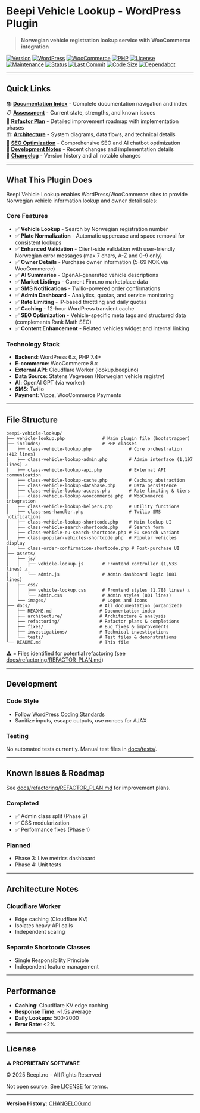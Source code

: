 # Beepi Vehicle Lookup - WordPress Plugin

> **Norwegian vehicle registration lookup service with WooCommerce integration**

[![Version](https://img.shields.io/badge/version-7.5.1-blue.svg)](./vehicle-lookup.php)
[![WordPress](https://img.shields.io/badge/WordPress-6.x-blue.svg)](https://wordpress.org)
[![WooCommerce](https://img.shields.io/badge/WooCommerce-8.x-purple.svg)](https://woocommerce.com)
[![PHP](https://img.shields.io/badge/PHP-7.4%2B-777BB4?logo=php&logoColor=white)](https://www.php.net)
[![License](https://img.shields.io/badge/license-Proprietary-red.svg)](./LICENSE)
[![Maintenance](https://img.shields.io/badge/Maintained-Yes-green.svg)](https://github.com/zulfi-git/Beepi-WP/graphs/commit-activity)
[![Status](https://img.shields.io/badge/status-Production-success.svg)](./README.md)
[![Last Commit](https://img.shields.io/github/last-commit/zulfi-git/Beepi-WP)](https://github.com/zulfi-git/Beepi-WP/commits/main)
[![Code Size](https://img.shields.io/github/languages/code-size/zulfi-git/Beepi-WP)](https://github.com/zulfi-git/Beepi-WP)
[![Dependabot](https://img.shields.io/badge/Dependabot-enabled-success?logo=dependabot)](https://github.com/zulfi-git/Beepi-WP/blob/main/.github/dependabot.yml)

---

## Quick Links

📚 **[Documentation Index](./docs/README.md)** - Complete documentation navigation and index  
📋 **[Assessment](./docs/architecture/ASSESSMENT.md)** - Current state, strengths, and known issues  
🔧 **[Refactor Plan](./docs/refactoring/REFACTOR_PLAN.md)** - Detailed improvement roadmap with implementation phases  
🏗️ **[Architecture](./docs/architecture/ARCHITECTURE.md)** - System diagrams, data flows, and technical details  
🚀 **[SEO Optimization](./docs/seo/README.md)** - Comprehensive SEO and AI chatbot optimization  
📝 **[Development Notes](./docs/replit.md)** - Recent changes and implementation details  
📜 **[Changelog](./CHANGELOG.md)** - Version history and all notable changes

---

## What This Plugin Does

Beepi Vehicle Lookup enables WordPress/WooCommerce sites to provide Norwegian vehicle information lookup and owner detail sales:

### Core Features
- ✅ **Vehicle Lookup** - Search by Norwegian registration number
- ✅ **Plate Normalization** - Automatic uppercase and space removal for consistent lookups
- ✅ **Enhanced Validation** - Client-side validation with user-friendly Norwegian error messages (max 7 chars, A-Z and 0-9 only)
- ✅ **Owner Details** - Purchase owner information (5-69 NOK via WooCommerce)
- ✅ **AI Summaries** - OpenAI-generated vehicle descriptions
- ✅ **Market Listings** - Current Finn.no marketplace data
- ✅ **SMS Notifications** - Twilio-powered order confirmations
- ✅ **Admin Dashboard** - Analytics, quotas, and service monitoring
- ✅ **Rate Limiting** - IP-based throttling and daily quotas
- ✅ **Caching** - 12-hour WordPress transient cache
- ✅ **SEO Optimization** - Vehicle-specific meta tags and structured data (complements Rank Math SEO)
- ✅ **Content Enhancement** - Related vehicles widget and internal linking

### Technology Stack
- **Backend**: WordPress 6.x, PHP 7.4+
- **E-commerce**: WooCommerce 8.x
- **External API**: Cloudflare Worker (lookup.beepi.no)
- **Data Source**: Statens Vegvesen (Norwegian vehicle registry)
- **AI**: OpenAI GPT (via worker)
- **SMS**: Twilio
- **Payment**: Vipps, WooCommerce Payments

---

## File Structure

```
beepi-vehicle-lookup/
├── vehicle-lookup.php              # Main plugin file (bootstrapper)
├── includes/                       # PHP classes
│   ├── class-vehicle-lookup.php              # Core orchestration (412 lines)
│   ├── class-vehicle-lookup-admin.php        # Admin interface (1,197 lines) ⚠️
│   ├── class-vehicle-lookup-api.php          # External API communication
│   ├── class-vehicle-lookup-cache.php        # Caching abstraction
│   ├── class-vehicle-lookup-database.php     # Data persistence
│   ├── class-vehicle-lookup-access.php       # Rate limiting & tiers
│   ├── class-vehicle-lookup-woocommerce.php  # WooCommerce integration
│   ├── class-vehicle-lookup-helpers.php      # Utility functions
│   ├── class-sms-handler.php                 # Twilio SMS notifications
│   ├── class-vehicle-lookup-shortcode.php    # Main lookup UI
│   ├── class-vehicle-search-shortcode.php    # Search form
│   ├── class-vehicle-eu-search-shortcode.php # EU search variant
│   ├── class-popular-vehicles-shortcode.php  # Popular vehicles display
│   └── class-order-confirmation-shortcode.php # Post-purchase UI
├── assets/
│   ├── js/
│   │   ├── vehicle-lookup.js       # Frontend controller (1,533 lines) ⚠️
│   │   └── admin.js                # Admin dashboard logic (881 lines)
│   ├── css/
│   │   ├── vehicle-lookup.css      # Frontend styles (1,788 lines) ⚠️
│   │   └── admin.css               # Admin styles (801 lines)
│   └── images/                     # Logos and icons
├── docs/                          # All documentation (organized)
│   ├── README.md                  # Documentation index
│   ├── architecture/              # Architecture & analysis
│   ├── refactoring/               # Refactor plans & completions
│   ├── fixes/                     # Bug fixes & improvements
│   ├── investigations/            # Technical investigations
│   └── tests/                     # Test files & demonstrations
└── README.md                      # This file
```

⚠️ = Files identified for potential refactoring (see [docs/refactoring/REFACTOR_PLAN.md](./docs/refactoring/REFACTOR_PLAN.md))

---

## Development

### Code Style
- Follow [WordPress Coding Standards](https://developer.wordpress.org/coding-standards/)
- Sanitize inputs, escape outputs, use nonces for AJAX

### Testing
No automated tests currently. Manual test files in [docs/tests/](./docs/tests/).

---

## Known Issues & Roadmap

See [docs/refactoring/REFACTOR_PLAN.md](./docs/refactoring/REFACTOR_PLAN.md) for improvement plans.

### Completed
- ✅ Admin class split (Phase 2)
- ✅ CSS modularization
- ✅ Performance fixes (Phase 1)

### Planned
- Phase 3: Live metrics dashboard
- Phase 4: Unit tests

---

## Architecture Notes

### Cloudflare Worker
- Edge caching (Cloudflare KV)
- Isolates heavy API calls
- Independent scaling

### Separate Shortcode Classes
- Single Responsibility Principle
- Independent feature management

---

## Performance

- **Caching**: Cloudflare KV edge caching
- **Response Time**: ~1.5s average
- **Daily Lookups**: 500-2000
- **Error Rate**: <2%

---

## License

**⚠️ PROPRIETARY SOFTWARE**

© 2025 Beepi.no - All Rights Reserved

Not open source. See [LICENSE](./LICENSE) for terms.

---

**Version History:** [CHANGELOG.md](./CHANGELOG.md)

